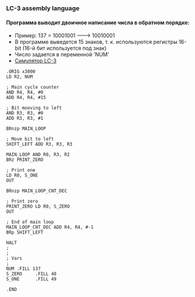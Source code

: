 ### LC-3 assembly language

#### Программа выводит двоичное написание числа в обратном порядке:

- Пример: 137 = 10001001 ---> 10010001
- В программе выведется 15 знаков, т. к. используются регистры 16-bit (16-й бит используется под знак)
- Число задается в переменной 'NUM'
- [Симулятор LC-3](https://spacetech.github.io/LC3Simulator/)

```
.ORIG x3000
LD R2, NUM

; Main cycle counter
AND R4, R4, #0
ADD R4, R4, #15

; Bit mooving to left
AND R3, R3, #0
ADD R3, R3, #1

BRnzp MAIN_LOOP

; Move bit to left
SHIFT_LEFT ADD R3, R3, R3

MAIN_LOOP AND R0, R3, R2
BRz PRINT_ZERO

; Print one
LD R0, S_ONE
OUT

BRnzp MAIN_LOOP_CNT_DEC

; Print zero
PRINT_ZERO LD R0, S_ZERO
OUT

; End of main loop
MAIN_LOOP_CNT_DEC ADD R4, R4, #-1
BRp SHIFT_LEFT

HALT
;
;
; Vars
;
NUM .FILL 137
S_ZERO     .FILL 48
S_ONE      .FILL 49

.END
```